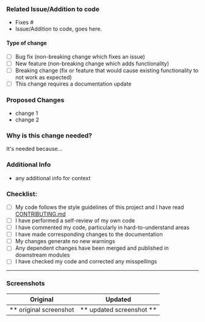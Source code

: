### Related Issue/Addition to code
<!-- Please delete options that are not relevant. -->

- Fixes #<!--issue-no-->
- Issue/Addition to code, goes here.

#### Type of change

<!-- Please delete options that are not relevant. -->

- [ ] Bug fix (non-breaking change which fixes an issue)
- [ ] New feature (non-breaking change which adds functionality)
- [ ] Breaking change (fix or feature that would cause existing functionality to not work as expected)
- [ ] This change requires a documentation update

### Proposed Changes
- change 1
- change 2

### Why is this change needed?
<!-- How will this change benefit YT-Spammer-Purge? --> 
It's needed because...

### Additional Info
- any additional info for context

### Checklist:

- [ ] My code follows the style guidelines of this project and I have read [CONTRIBUTING.md](/CONTRIBUTING.md)
- [ ] I have performed a self-review of my own code
- [ ] I have commented my code, particularly in hard-to-understand areas
- [ ] I have made corresponding changes to the documentation
- [ ] My changes generate no new warnings
- [ ] Any dependent changes have been merged and published in downstream modules
- [ ] I have checked my code and corrected any misspellings

---

### Screenshots

Original | Updated
:----------------------:|:-----------:
** original screenshot  | ** updated screenshot **
